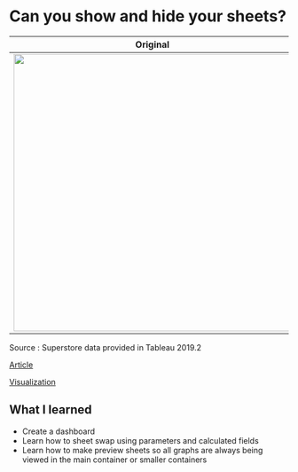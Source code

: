 # Can you show and hide your sheets?

| **Original** | **Mine**|
| --------- | --------|
|<img src = "http://www.workout-wednesday.com/wp-content/uploads/2019/10/wow40.gif.pagespeed.ce.MvO-iWYAt6.gif" width = "500">| <img src = "https://media0.giphy.com/media/lPL0UXQlYrtyKgeUq4/giphy.gif" width = "500"> |

Source : Superstore data provided in Tableau 2019.2 

[Article](http://www.workout-wednesday.com/week-40-can-you-show-and-hide-your-sheets/)

[Visualization](https://public.tableau.com/views/WW2019W40/Dashboard1?:display_count=y&:origin=viz_share_link)

## What I learned

- Create a dashboard
- Learn how to sheet swap using parameters and calculated fields
- Learn how to make preview sheets so all graphs are always being viewed in the main container or smaller containers


